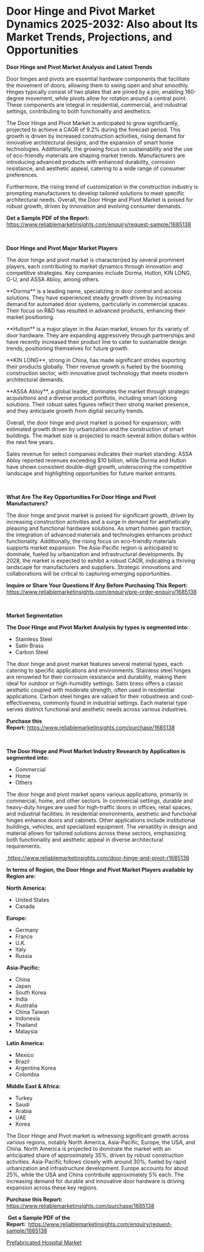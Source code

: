 <p><h1>Door Hinge and Pivot Market Dynamics 2025-2032: Also about Its Market Trends, Projections, and Opportunities</h1></p><p><strong>Door Hinge and Pivot Market Analysis and Latest Trends</strong></p>
<p><p>Door hinges and pivots are essential hardware components that facilitate the movement of doors, allowing them to swing open and shut smoothly. Hinges typically consist of two plates that are joined by a pin, enabling 180-degree movement, while pivots allow for rotation around a central point. These components are integral in residential, commercial, and industrial settings, contributing to both functionality and aesthetics.</p><p>The Door Hinge and Pivot Market is anticipated to grow significantly, projected to achieve a CAGR of 9.2% during the forecast period. This growth is driven by increased construction activities, rising demand for innovative architectural designs, and the expansion of smart home technologies. Additionally, the growing focus on sustainability and the use of eco-friendly materials are shaping market trends. Manufacturers are introducing advanced products with enhanced durability, corrosion resistance, and aesthetic appeal, catering to a wide range of consumer preferences.</p><p>Furthermore, the rising trend of customization in the construction industry is prompting manufacturers to develop tailored solutions to meet specific architectural needs. Overall, the Door Hinge and Pivot Market is poised for robust growth, driven by innovation and evolving consumer demands.</p></p>
<p><strong>Get a Sample PDF of the Report:&nbsp;</strong> <a href="https://www.reliablemarketinsights.com/enquiry/request-sample/1685138?utm_campaign=3044&utm_medium=2&utm_source=Github&utm_content=ia&utm_term=26032025&utm_id=door-hinge-and-pivot">https://www.reliablemarketinsights.com/enquiry/request-sample/1685138</a></p>
<p>&nbsp;</p>
<p><strong>Door Hinge and Pivot Major Market Players</strong></p>
<p><p>The door hinge and pivot market is characterized by several prominent players, each contributing to market dynamics through innovation and competitive strategies. Key companies include Dorma, Hutlon, KIN LONG, G-U, and ASSA Abloy, among others.</p><p>**Dorma** is a leading name, specializing in door control and access solutions. They have experienced steady growth driven by increasing demand for automated door systems, particularly in commercial spaces. Their focus on R&D has resulted in advanced products, enhancing their market positioning.</p><p>**Hutlon** is a major player in the Asian market, known for its variety of door hardware. They are expanding aggressively through partnerships and have recently increased their product line to cater to sustainable design trends, positioning themselves for future growth.</p><p>**KIN LONG**, strong in China, has made significant strides exporting their products globally. Their revenue growth is fueled by the booming construction sector, with innovative pivot technology that meets modern architectural demands.</p><p>**ASSA Abloy**, a global leader, dominates the market through strategic acquisitions and a diverse product portfolio, including smart locking solutions. Their robust sales figures reflect their strong market presence, and they anticipate growth from digital security trends.</p><p>Overall, the door hinge and pivot market is poised for expansion, with estimated growth driven by urbanization and the construction of smart buildings. The market size is projected to reach several billion dollars within the next few years.</p><p>Sales revenue for select companies indicates their market standing: ASSA Abloy reported revenues exceeding $10 billion, while Dorma and Hutlon have shown consistent double-digit growth, underscoring the competitive landscape and highlighting opportunities for future market entrants.</p></p>
<p>&nbsp;</p>
<p><strong>What Are The Key Opportunities For Door Hinge and Pivot Manufacturers?</strong></p>
<p><p>The door hinge and pivot market is poised for significant growth, driven by increasing construction activities and a surge in demand for aesthetically pleasing and functional hardware solutions. As smart homes gain traction, the integration of advanced materials and technologies enhances product functionality. Additionally, the rising focus on eco-friendly materials supports market expansion. The Asia-Pacific region is anticipated to dominate, fueled by urbanization and infrastructural developments. By 2028, the market is expected to exhibit a robust CAGR, indicating a thriving landscape for manufacturers and suppliers. Strategic innovations and collaborations will be critical to capturing emerging opportunities.</p></p>
<p><strong>Inquire or Share Your Questions If Any Before Purchasing This Report:</strong> <a href="https://www.reliablemarketinsights.com/enquiry/pre-order-enquiry/1685138?utm_campaign=3044&utm_medium=2&utm_source=Github&utm_content=ia&utm_term=26032025&utm_id=door-hinge-and-pivot">https://www.reliablemarketinsights.com/enquiry/pre-order-enquiry/1685138</a></p>
<p>&nbsp;</p>
<p><strong>Market Segmentation</strong></p>
<p><strong>The Door Hinge and Pivot Market Analysis by types is segmented into:</strong></p>
<p><ul><li>Stainless Steel</li><li>Satin Brass</li><li>Carbon Steel</li></ul></p>
<p><p>The door hinge and pivot market features several material types, each catering to specific applications and environments. Stainless steel hinges are renowned for their corrosion resistance and durability, making them ideal for outdoor or high-humidity settings. Satin brass offers a classic aesthetic coupled with moderate strength, often used in residential applications. Carbon steel hinges are valued for their robustness and cost-effectiveness, commonly found in industrial settings. Each material type serves distinct functional and aesthetic needs across various industries.</p></p>
<p><strong>Purchase this Report:&nbsp;</strong><a href="https://www.reliablemarketinsights.com/purchase/1685138?utm_campaign=3044&utm_medium=2&utm_source=Github&utm_content=ia&utm_term=26032025&utm_id=door-hinge-and-pivot">https://www.reliablemarketinsights.com/purchase/1685138</a></p>
<p>&nbsp;</p>
<p><strong>The Door Hinge and Pivot Market Industry Research by Application is segmented into:</strong></p>
<p><ul><li>Commercial</li><li>Home</li><li>Others</li></ul></p>
<p><p>The door hinge and pivot market spans various applications, primarily in commercial, home, and other sectors. In commercial settings, durable and heavy-duty hinges are used for high-traffic doors in offices, retail spaces, and industrial facilities. In residential environments, aesthetic and functional hinges enhance doors and cabinets. Other applications include institutional buildings, vehicles, and specialized equipment. The versatility in design and material allows for tailored solutions across these sectors, emphasizing both functionality and aesthetic appeal in diverse architectural requirements.</p></p>
<p><a href="https://www.reliablemarketinsights.com/door-hinge-and-pivot-r1685138?utm_campaign=3044&utm_medium=2&utm_source=Github&utm_content=ia&utm_term=26032025&utm_id=door-hinge-and-pivot">&nbsp;https://www.reliablemarketinsights.com/door-hinge-and-pivot-r1685138</a></p>
<p><strong>In terms of Region, the Door Hinge and Pivot Market Players available by Region are:</strong></p>
<p>
    <p> <strong> North America: </strong>
        <ul>
            <li>United States</li>
            <li>Canada</li>
        </ul>
        </p> 
    <p> <strong> Europe: </strong>
        <ul>
            <li>Germany</li>
            <li>France</li>
            <li>U.K.</li>
            <li>Italy</li>
            <li>Russia</li>
        </ul>
        </p> 
    <p> <strong> Asia-Pacific: </strong>
        <ul>
            <li>China</li>
            <li>Japan</li>
            <li>South Korea</li>
            <li>India</li>
            <li>Australia</li>
            <li>China Taiwan</li>
            <li>Indonesia</li>
            <li>Thailand</li>
            <li>Malaysia</li>
        </ul>
        </p> 
    <p> <strong> Latin America: </strong>
        <ul>
            <li>Mexico</li>
            <li>Brazil</li>
            <li>Argentina Korea</li>
            <li>Colombia</li>
        </ul>
        </p> 
    <p> <strong> Middle East & Africa: </strong>
        <ul>
            <li>Turkey</li>
            <li>Saudi</li>
            <li>Arabia</li>
            <li>UAE</li>
            <li>Korea</li>
        </ul>
    </p>
    </p>
<p><p>The Door Hinge and Pivot market is witnessing significant growth across various regions, notably North America, Asia-Pacific, Europe, the USA, and China. North America is projected to dominate the market with an anticipated share of approximately 35%, driven by robust construction activities. Asia-Pacific follows closely with around 30%, fueled by rapid urbanization and infrastructure development. Europe accounts for about 25%, while the USA and China contribute approximately 5% each. The increasing demand for durable and innovative door hardware is driving expansion across these key regions.</p></p>
<p><strong>Purchase this Report: </strong><a href="https://www.reliablemarketinsights.com/purchase/1685138?utm_campaign=3044&utm_medium=2&utm_source=Github&utm_content=ia&utm_term=26032025&utm_id=door-hinge-and-pivot">https://www.reliablemarketinsights.com/purchase/1685138</a></p>
<p>&nbsp;<strong>Get a Sample PDF of the Report:&nbsp;&nbsp;</strong><a href="https://www.reliablemarketinsights.com/enquiry/request-sample/1685138?utm_campaign=3044&utm_medium=2&utm_source=Github&utm_content=ia&utm_term=26032025&utm_id=door-hinge-and-pivot">https://www.reliablemarketinsights.com/enquiry/request-sample/1685138</a></p>
<p><strong></strong></p>
<p><p><a href="https://github.com/kaqiewan/Market-Research-Report-List-1/blob/main/prefabricated-hospital-market.md?utm_campaign=3044&utm_medium=2&utm_source=Github&utm_content=ia&utm_term=26032025&utm_id=door-hinge-and-pivot">Prefabricated Hospital Market</a></p></p>